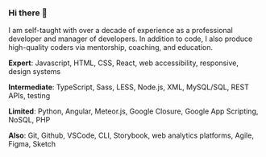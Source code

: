 ### Hi there 👋

I am self-taught with over a decade of experience as a professional developer and manager of developers. In addition to code, I also produce high-quality coders via mentorship, coaching, and education.

**Expert**: Javascript, HTML, CSS, React, web accessibility, responsive, design systems

**Intermediate**: TypeScript, Sass, LESS, Node.js, XML, MySQL/SQL, REST APIs, testing

**Limited**: Python, Angular, Meteor.js, Google Closure, Google App Scripting, NoSQL, PHP

**Also**: Git, Github, VSCode, CLI, Storybook, web analytics platforms, Agile, Figma, Sketch
